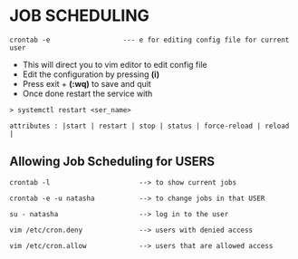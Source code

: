 # JOB SCHEDULING
````
crontab -e 					--- e for editing config file for current user
````

- This will direct you to vim editor to edit config file
- Edit the configuration by pressing **(i)** 
- Press exit + **(:wq)** to save and quit
- Once done restart the service with

```
> systemctl restart <ser_name>

attributes : |start | restart | stop | status | force-reload | reload |
```


## Allowing Job Scheduling for USERS
```
crontab -l                      --> to show current jobs

crontab -e -u natasha           --> to change jobs in that USER

su - natasha                    --> log in to the user

vim /etc/cron.deny              --> users with denied access

vim /etc/cron.allow             --> users that are allowed access

```
